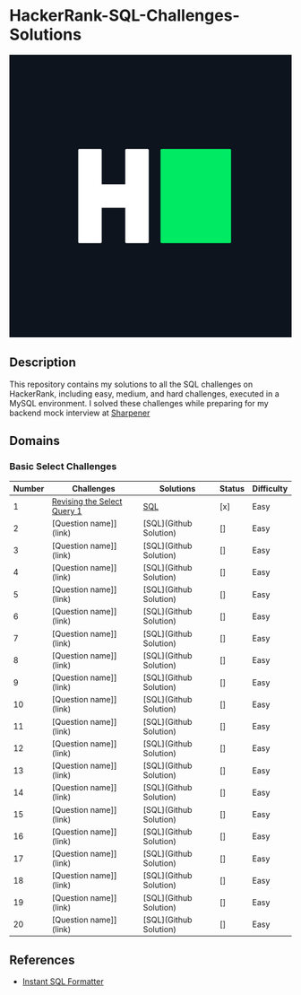 # HackerRank-SQL-Challenges-Solutions

[![HackerRank Logo](./Assets/hackerRankLogo.png)](https://www.hackerrank.com/profile/suvadeep1)

## Description

This repository contains my solutions to all the SQL challenges on HackerRank, including easy, medium, and hard challenges, executed in a MySQL environment. I solved these challenges while preparing for my backend mock interview at [Sharpener](https://sharpener.tech)

## Domains

### Basic Select Challenges

| Number | Challenges                                                   | Solutions                                                    | Status | Difficulty |
| ------ | ------------------------------------------------------------ | ------------------------------------------------------------ | ------ | ---------- |
| 1      | [Revising the Select Query 1](https://hackerrank.com/challenges/revising-the-select-query/problem?isFullScreen=true) | [SQL](https://github.com/SuvadeepMukherjee/HackerRank-SQL-Challenges-Solutions/blob/main/Basic%20Select/Revising-The-Select-Query-1.sql) | [x]    | Easy       |
| 2      | [Question name]](link)                                       | [SQL](Github Solution)                                       | []     | Easy       |
| 3      | [Question name]](link)                                       | [SQL](Github Solution)                                       | []     | Easy       |
| 4      | [Question name]](link)                                       | [SQL](Github Solution)                                       | []     | Easy       |
| 5      | [Question name]](link)                                       | [SQL](Github Solution)                                       | []     | Easy       |
| 6      | [Question name]](link)                                       | [SQL](Github Solution)                                       | []     | Easy       |
| 7      | [Question name]](link)                                       | [SQL](Github Solution)                                       | []     | Easy       |
| 8      | [Question name]](link)                                       | [SQL](Github Solution)                                       | []     | Easy       |
| 9      | [Question name]](link)                                       | [SQL](Github Solution)                                       | []     | Easy       |
| 10     | [Question name]](link)                                       | [SQL](Github Solution)                                       | []     | Easy       |
| 11     | [Question name]](link)                                       | [SQL](Github Solution)                                       | []     | Easy       |
| 12     | [Question name]](link)                                       | [SQL](Github Solution)                                       | []     | Easy       |
| 13     | [Question name]](link)                                       | [SQL](Github Solution)                                       | []     | Easy       |
| 14     | [Question name]](link)                                       | [SQL](Github Solution)                                       | []     | Easy       |
| 15     | [Question name]](link)                                       | [SQL](Github Solution)                                       | []     | Easy       |
| 16     | [Question name]](link)                                       | [SQL](Github Solution)                                       | []     | Easy       |
| 17     | [Question name]](link)                                       | [SQL](Github Solution)                                       | []     | Easy       |
| 18     | [Question name]](link)                                       | [SQL](Github Solution)                                       | []     | Easy       |
| 19     | [Question name]](link)                                       | [SQL](Github Solution)                                       | []     | Easy       |
| 20     | [Question name]](link)                                       | [SQL](Github Solution)                                       | []     | Easy       |



## References

- [Instant SQL Formatter](http://www.dpriver.com/pp/sqlformat.htm)
